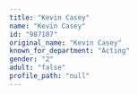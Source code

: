 ```yaml
---
title: "Kevin Casey"
name: "Kevin Casey"
id: "987107"
original_name: "Kevin Casey"
known_for_department: "Acting"
gender: "2"
adult: "false"
profile_path: "null"
---
```

